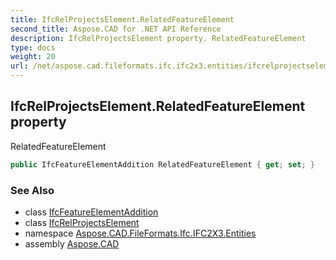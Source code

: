 ```yaml
---
title: IfcRelProjectsElement.RelatedFeatureElement
second_title: Aspose.CAD for .NET API Reference
description: IfcRelProjectsElement property. RelatedFeatureElement
type: docs
weight: 20
url: /net/aspose.cad.fileformats.ifc.ifc2x3.entities/ifcrelprojectselement/relatedfeatureelement/
---
```

## IfcRelProjectsElement.RelatedFeatureElement property

RelatedFeatureElement

```csharp
public IfcFeatureElementAddition RelatedFeatureElement { get; set; }
```

### See Also

* class [IfcFeatureElementAddition](../../ifcfeatureelementaddition/)
* class [IfcRelProjectsElement](../)
* namespace [Aspose.CAD.FileFormats.Ifc.IFC2X3.Entities](../../ifcrelprojectselement/)
* assembly [Aspose.CAD](../../../)


